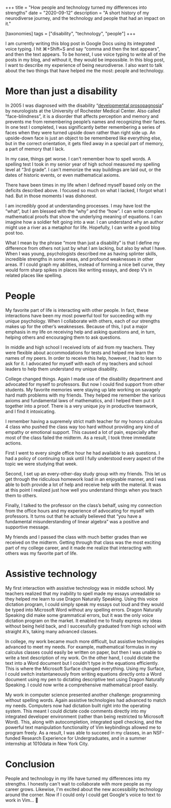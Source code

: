 +++
title = "How people and technology turned my differences into strengths"
date = "2020-09-12"
description = "A short history of my neurodiverse journey, and the technology and people that had an impact on it."

[taxonomies]
tags = ["disability", "technology", "people"]
+++

I am currently writing this blog post in Google Docs using its integrated voice typing. I hit ⌘+Shift+S and say “comma and then the text appears”, and then the text appears. To be honest, I use voice typing to write all of the posts in my blog, and without it, they would be impossible. In this blog post, I want to describe my experience of being neurodiverse. I also want to talk about the two things that have helped me the most: people and technology.

# More than just a disability
In 2005 I was diagnosed with the disability “[developmental prosopagnosia](https://www.faceblind.org/)” by neurologists at the University of Rochester Medical Center. Also called “face-blindness”, it is a disorder that affects perception and memory and prevents me from remembering people’s names and recognizing their faces. In one test I completed, I was significantly better remembering a series of faces when they were turned upside down rather than right side up. An upside-down face is just an object to be remembered like everything else, but in the correct orientation, it gets filed away in a special part of memory, a part of memory that I lack.

In my case, things get worse. I can't remember how to spell words. A spelling test I took in my senior year of high school measured my spelling level at “3rd grade”. I can't memorize the way buildings are laid out, or the dates of historic events, or even mathematical axioms.  

There have been times in my life when I defined myself based only on the deficits described above. I focused so much on what I lacked, I forgot what I had. But in those moments I was dishonest.

I am incredibly good at understanding processes. I may have lost the “what”, but I am blessed with the “why” and the “how”. I can write complex mathematical proofs that show the underlying meaning of equations. I can imagine how a soldier felt going into a war. I can understand why an author might use a river as a metaphor for life. Hopefully, I can write a good blog post too.

What I mean by the phrase “more than just a disability” is that I define my difference from others not just by what I am lacking, but also by what I have. When I was young, psychologists described me as having splinter skills, incredible strengths in some areas, and profound weaknesses in other areas. If I could graph my abilities, instead of forming a nice bell curve, they would form sharp spikes in places like writing essays, and deep V’s in related places like spelling.

# People
My favorite part of life is interacting with other people. In fact, these interactions have been my most powerful tool for succeeding with my unique psychology. When I collaborate with others, each of our strengths makes up for the other’s weaknesses. Because of this, I put a major emphasis in my life on receiving help and asking questions and, in turn, helping others and encouraging them to ask questions.

In middle and high school I received lots of aid from my teachers. They were flexible about accommodations for tests and helped me learn the names of my peers. In order to receive this help, however, I had to learn to ask for it. I advocated for myself with each of my teachers and school leaders to help them understand my unique disability.

College changed things. Again I made use of the disability department and advocated for myself to professors. But now I could find support from other students. My favorite memories were staying up late working on savagely hard math problems with my friends. They helped me remember the various axioms and fundamental laws of mathematics, and I helped them put it together into a proof. There is a very unique joy in productive teamwork, and I find it intoxicating.

 I remember having a supremely strict math teacher for my honors calculus 4 class  who pushed the class way too hard without providing any kind of empathy or emotional support. This caused a lot of pain, especially after most of the class failed the midterm. As a result, I took three immediate actions.

First I went to every single office hour he had available to ask questions. I had a policy of continuing to ask until I fully understood every aspect of the topic we were studying that week. 

Second, I set up an every-other-day study group with my friends. This let us get through the ridiculous homework load in an enjoyable manner, and I was able to both provide a lot of help and receive help with the material. It was at this point I realized just how well you understand things when you teach them to others.

Finally, I talked to the professor on the class’s behalf, using my connection from the office hours and my experience of advocating for myself with professors. It turns out that he actually believed that “you have a fundamental misunderstanding of linear algebra” was a positive and supportive message.

My friends and I passed the class with much better grades than we received on the midterm. Getting through that class was the most exciting part of my college career, and it made me realize that interacting with others was my favorite part of life.

# Assistive technology 
<!-- *This part of the post was taken from a cover letter I wrote for Microsoft’s ability hiring program,  which focuses on hiring engineers with disabilities. Microsoft in particular has been responsible for a lot of technology that has helped me, so I was very excited to find it.* -->

My first interaction with assistive technology was in middle school. My teachers realized that my inability to spell made my essays unreadable so they helped me learn to use Dragon Naturally Speaking. Using this voice dictation program, I could simply speak my essays out loud and they would be typed into Microsoft Word without any spelling errors. Dragon Naturally Speaking did make some grammatical errors, but it was the only voice dictation program on the market. It enabled me to finally express my ideas without being held back, and I successfully graduated from high school with straight A's, taking many advanced classes.

In college, my work became much more difficult, but assistive technologies advanced to meet my needs. For example, mathematical formulas in my calculus classes could easily be written on paper, but then I was unable to write a text description of my work. On the other hand, I could dictate the text into a Word document but I couldn't type in the equations efficiently. This is where the Microsoft Surface changed everything. Using my Surface, I could switch instantaneously from writing equations directly onto a Word document using my pen to dictating descriptive text using Dragon Naturally Speaking. I could now write a comprehensive mathematical proof easily.

My work in computer science presented another challenge: programming without spelling words. Again assistive technologies had advanced to match my needs. Computers now had dictation built right into the operating system. This meant I could dictate code comments directly into my integrated developer environment (rather than being restricted to Microsoft Word). This, along with autocompletion, integrated spell checking, and the powerful text manipulation functionality of Vim keybindings allowed me to program freely. As a result, I was able to succeed in my classes, in an NSF-funded Research Experience for Undergraduates, and in a summer internship at 1010data in New York City.

# Conclusion 
People and technology in my life have turned my differences into my strengths. I honestly can't wait to collaborate with more people as my career grows. Likewise, I'm excited about the new accessibility technology around the corner. Now if I could only I could get Google's voice to text to work in Vim... 🎤
